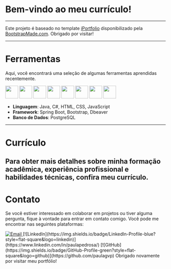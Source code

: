 # Bem-vindo ao meu currículo! #

-----------------------------------------
Este projeto é baseado no template [iPortfolio](https://bootstrapmade.com/iportfolio-bootstrap-portfolio-websites-template/) disponibilizado pela [BootstrapMade.com](https://bootstrapmade.com/). Obrigado por visitar!

-----------------------------------------
# Ferramentas #
Aqui, você encontrará uma seleção de algumas ferramentas aprendidas recentemente.

<img loading="lazy" src="https://cdn.jsdelivr.net/gh/devicons/devicon/icons/java/java-original.svg" width="40" height="40"/>    <img loading="lazy" src="https://cdn.jsdelivr.net/gh/devicons/devicon@latest/icons/dbeaver/dbeaver-original.svg" width="40" height="40"/>    <img loading="lazy" src="https://cdn.jsdelivr.net/gh/devicons/devicon@latest/icons/intellij/intellij-original.svg" width="40" height="40"/>    <img loading="lazy" src="https://cdn.jsdelivr.net/gh/devicons/devicon@latest/icons/postgresql/postgresql-plain-wordmark.svg" width="40" height="40"/>    <img loading="lazy" src="https://cdn.jsdelivr.net/gh/devicons/devicon@latest/icons/spring/spring-original.svg" width="40" height="40"/>    <img loading="lazy" src="https://cdn.jsdelivr.net/gh/devicons/devicon@latest/icons/git/git-original-wordmark.svg" width="40" height="40"/>    <img loading="lazy" src="https://cdn.jsdelivr.net/gh/devicons/devicon@latest/icons/github/github-original.svg" width="40" height="40"/>    <img src="https://cdn.jsdelivr.net/gh/devicons/devicon@latest/icons/hibernate/hibernate-original.svg" width="40" height="40"/>

- **Linguagem**: Java, C#, HTML, CSS, JavaScript
- **Framework**: Spring Boot, Bootstrap, Dbeaver
- **Banco de Dados**: PostgreSQL
-----------------------------------------
# Currículo #
Para obter mais detalhes sobre minha formação acadêmica, experiência profissional e habilidades técnicas, confira meu currículo.
-----------------------------------------
# Contato #
Se você estiver interessado em colaborar em projetos ou tiver alguma pergunta, fique à vontade para entrar em contato comigo. Você pode me encontrar nas seguintes plataformas:

<a href="mailto:paulagvp@gmail.com">
  <img src="https://img.shields.io/badge/Email-Contact%20Me-blue?style=flat-square&logo=gmail" alt="Email">
</a>
[![LinkedIn](https://img.shields.io/badge/LinkedIn-Profile-blue?style=flat-square&logo=linkedin)](https://www.linkedin.com/in/paulapedrosa/)
[![GitHub](https://img.shields.io/badge/GitHub-Profile-green?style=flat-square&logo=github)](https://github.com/paulagvp)
Obrigado novamente por visitar meu portfólio!
